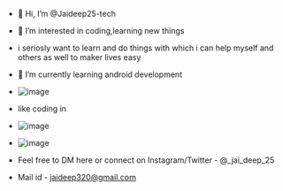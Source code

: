 - 👋 Hi, I’m @Jaideep25-tech
- 👀 I’m interested in coding,learning new things
- i seriosly want to learn and do things with which i can help myself and others as well to maker lives easy
- 🌱 I’m currently learning android development  
- ![image](https://user-images.githubusercontent.com/79747022/126527777-eba0f073-6a0d-4122-b92f-fd0e763538c9.png)
- like coding in 
- ![image](https://user-images.githubusercontent.com/79747022/126527997-10c10841-624c-41f5-b306-b6430de2963b.png)
- ![image](https://user-images.githubusercontent.com/79747022/126528063-d799c68b-b13d-4007-a02d-b15c5a07b527.png)

- Feel free to DM here or connect on Instagram/Twitter - @_jai_deep_25
- Mail id - jaideep320@gmail.com
